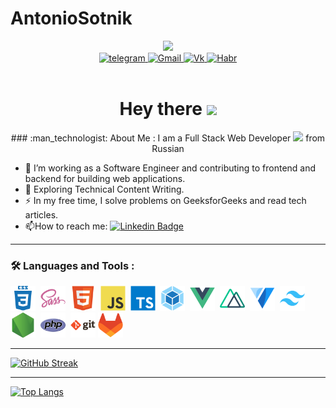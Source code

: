# AntonioSotnik
<div id="header" align="center">
  <img src="https://media.giphy.com/media/QNFhOolVeCzPQ2Mx85/giphy.gif" width="400"/>
  <div id="badges">
  <a href="https://t.me/antonioSotnik">
  <img src="https://img.shields.io/badge/Telegram-blue?logo=telegram&logoColor=white" height="20px" alt="telegram"/>
  </a>
  <a href="mailto:toxanetoxa@gmail.com">
    <img src="https://img.shields.io/badge/Gmail-white?logo=gmail" height="20px" alt="Gmail"/>
  </a>
  <a href="https://vk.com/antonio030">
    <img src="https://img.shields.io/badge/VKontakte-blue?style=for-the-badge&logo=vk&logoColor=white" height="20px" alt="Vk"/>
  </a>
  <a href="https://career.habr.com/anton-sotnik">
      <img src="https://img.shields.io/badge/HabrCareer-white?style=for-the-badge&logo=habr" height="20px" alt="Habr"/>
  </a>
</div>
<img src="https://komarev.com/ghpvc/?username=Toxanetoxa&style=flat-square&color=blue" height="20px" alt=""/>
<h1>
  Hey there
  <img src="https://media.giphy.com/media/hvRJCLFzcasrR4ia7z/giphy.gif" width="30px"/>
</h1>
</div> 

<div align="center">
### :man_technologist: About Me :
  I am a Full Stack Web Developer <img src="https://media.giphy.com/media/WUlplcMpOCEmTGBtBW/giphy.gif" width="30"> from Russian
</div>

- :telescope: I’m working as a Software Engineer and contributing to frontend and backend for building web applications.
- :seedling: Exploring Technical Content Writing.
- :zap: In my free time, I solve problems on GeeksforGeeks and read tech articles.
- :mailbox:How to reach me: [![Linkedin Badge](https://img.shields.io/badge/Telegram-blue?logo=telegram&logoColor=white)](https://t.me/antonioSotnik)

---

### :hammer_and_wrench: Languages and Tools :
<div>
  <img src="https://github.com/devicons/devicon/blob/master/icons/css3/css3-plain-wordmark.svg"  title="CSS3" alt="CSS" width="40" height="40"/>&nbsp;
  <img src="https://github.com/devicons/devicon/blob/master/icons/sass/sass-original.svg"  title="Sass" alt="Sass" width="40" height="40"/>&nbsp;
  <img src="https://github.com/devicons/devicon/blob/master/icons/html5/html5-original.svg" title="HTML5" alt="HTML" width="40" height="40"/>&nbsp;
  <img src="https://github.com/devicons/devicon/blob/master/icons/javascript/javascript-original.svg" title="JavaScript" alt="JavaScript" width="40" height="40"/>&nbsp;
  <img src="https://github.com/devicons/devicon/blob/master/icons/typescript/typescript-original.svg" title="typescript" alt="typescript" width="40" height="40"/>&nbsp;
  <img src="https://github.com/devicons/devicon/blob/master/icons/webpack/webpack-original.svg" title="webpack" alt="webpack" width="40" height="40"/>&nbsp;
  <img src="https://github.com/devicons/devicon/blob/master/icons/vuejs/vuejs-original.svg" title="Vue" alt="Vue" width="40" height="40"/>&nbsp;
  <img src="https://github.com/devicons/devicon/blob/master/icons/nuxtjs/nuxtjs-original.svg" title="nuxtjs" alt="nuxtjs" width="40" height="40"/>&nbsp;
  <img src="https://github.com/devicons/devicon/blob/master/icons/vuetify/vuetify-original.svg" title="vuetify"  alt="vuetify" width="40" height="40"/>&nbsp;
  <img src="https://github.com/devicons/devicon/blob/master/icons/tailwindcss/tailwindcss-plain.svg" title="tailwindcss"  alt="tailwindcss" width="40" height="40"/>&nbsp;
  <img src="https://github.com/devicons/devicon/blob/master/icons/nodejs/nodejs-original.svg" title="NodeJS" alt="NodeJS" width="40" height="40"/>&nbsp;
  <img src="https://github.com/devicons/devicon/blob/master/icons/php/php-original.svg" title="php" alt="php" width="40" height="40"/>&nbsp;
  <img src="https://github.com/devicons/devicon/blob/master/icons/git/git-original-wordmark.svg" title="Git" alt="Git" width="40" height="40"/>
  <img src="https://github.com/devicons/devicon/blob/master/icons/gitlab/gitlab-original.svg" title="gitlab" alt="gitlab" width="40" height="40"/>
</div>

---
[![GitHub Streak](https://github-readme-streak-stats.herokuapp.com?user=Toxanetoxa&theme=dark&hide_border=true&border_radius=6&date_format=M%20j%5B%2C%20Y%5D&card_width=513)](https://git.io/streak-stats)

---
[![Top Langs](https://github-readme-stats.vercel.app/api/top-langs/?username=Toxanetoxa&theme=dark&hide_border=true)](https://github.com/anuraghazra/github-readme-stats)
